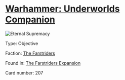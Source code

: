 # [Warhammer: Underworlds Companion](https://guidokessels.github.io/wh-underworlds)

  

![Eternal Supremacy](https://warhammerunderworlds.com/wp-content/uploads/sites/6/2018/03/207_ENG.png)



Type: Objective

Faction: [The Farstriders](https://guidokessels.github.io/wh-underworlds/factions/the-farstriders)

Found in: [The Farstriders Expansion](https://guidokessels.github.io/wh-underworlds/locations/the-farstriders-expansion)

Card number: 207
